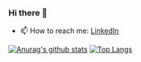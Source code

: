 ### Hi there 👋

<!--- 🔭 I’m currently working on building my personal website.-->
<!--- 🌱 I’m currently learning C and C++. <!--- - 👯 I’m looking to collaborate on ... - 🤔 I’m looking for help with ... - 💬 Ask me about ... -->
- 📫 How to reach me: [LinkedIn](https://www.linkedin.com/in/hongyuewang/) <!--- - 😄 Pronouns: ... - ⚡ Fun fact: ... -->

[![Anurag's github stats](https://github-readme-stats.vercel.app/api?username=hongyuewang&theme=react&show_icons=true)](https://github.com/anuraghazra/github-readme-stats)
[![Top Langs](https://github-readme-stats.vercel.app/api/top-langs/?username=hongyuewang&layout=compact&count_private=true&theme=react&langs_count=10)](https://github.com/anuraghazra/github-readme-stats)
